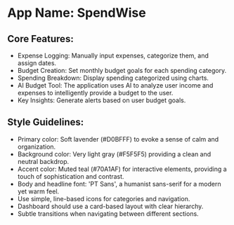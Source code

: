 # **App Name**: SpendWise

## Core Features:

- Expense Logging: Manually input expenses, categorize them, and assign dates.
- Budget Creation: Set monthly budget goals for each spending category.
- Spending Breakdown: Display spending categorized using charts.
- AI Budget Tool: The application uses AI to analyze user income and expenses to intelligently provide a budget to the user.
- Key Insights: Generate alerts based on user budget goals.

## Style Guidelines:

- Primary color: Soft lavender (#D0BFFF) to evoke a sense of calm and organization.
- Background color: Very light gray (#F5F5F5) providing a clean and neutral backdrop.
- Accent color: Muted teal (#70A1AF) for interactive elements, providing a touch of sophistication and contrast.
- Body and headline font: 'PT Sans', a humanist sans-serif for a modern yet warm feel.
- Use simple, line-based icons for categories and navigation. 
- Dashboard should use a card-based layout with clear hierarchy. 
- Subtle transitions when navigating between different sections.